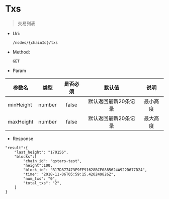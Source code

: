 
# Txs
> 交易列表

* Uri:

   `/nodes/{chainId}/txs`

* Method:

    `GET`

* Param

| 参数名   |      类型      |是否必须|默认值|说明|
|----------|:-------------:|:-----:|:---:|:--:|
| minHeight | number | false | 默认返回最新20条记录|最小高度|
| maxHeight |number  |false|默认返回最新20条记录|最大高度|


* Response
```
"result":{
    "last_height": "170156",
    "blocks":[
        "chain_id": "qstars-test",
        "height":100,
        "block_id": "B17D877473E9FE91628BCF0885624A922D677D24",
        "time": "2018-11-06T05:59:15.420249826Z",
        "num_txs": "0",
        "total_txs": "2",
    ]
}
```
